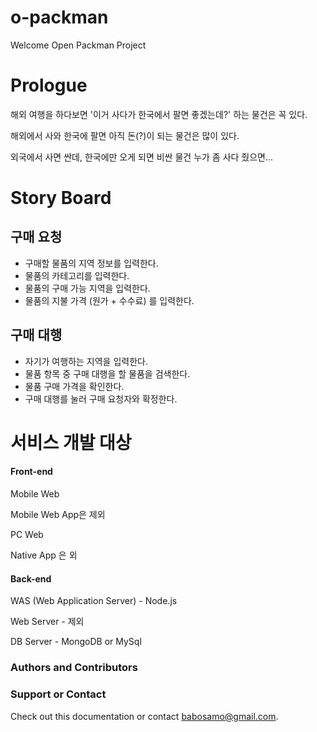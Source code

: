 o-packman
=========

Welcome Open Packman Project



Prologue
=========

해외 여행을 하다보면 '이거 사다가 한국에서 팔면 좋겠는데?' 하는 물건은 꼭 있다.

해외에서 사와 한국에 팔면 아직 돈(?)이 되는 물건은 많이 있다. 

외국에서 사면 싼데, 한국에만 오게 되면 비싼 물건 누가 좀 사다 줬으면...

Story Board
=========

## 구매 요청 ##
* 구매할 물품의 지역 정보를 입력한다.
* 물품의 카테고리를 입력한다.
* 물품의 구매 가능 지역을 입력한다.
* 물품의 지불 가격 (원가 + 수수료) 를 입력한다.

## 구매 대행 ##
* 자기가 여행하는 지역을 입력한다.
* 물품 항목 중 구매 대행을 할 물품을 검색한다.
* 물품 구매 가격을 확인한다.
* 구매 대행를 눌러 구매 요청자와 확정한다.



서비스 개발 대상
=========
#### Front-end ####
Mobile Web

Mobile Web App은 제외

PC Web 

Native App 은 외

#### Back-end ####
WAS (Web Application Server) - Node.js

Web Server - 제외

DB Server - MongoDB or MySql

### Authors and Contributors



### Support or Contact

Check out this documentation or contact babosamo@gmail.com. 


